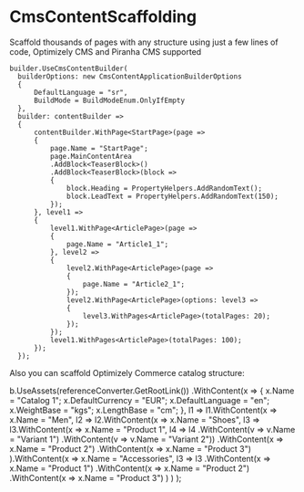 # CmsContentScaffolding
Scaffold thousands of pages with any structure using just a few lines of code,
Optimizely CMS and Piranha CMS supported

    builder.UseCmsContentBuilder(
      builderOptions: new CmsContentApplicationBuilderOptions
      {
          DefaultLanguage = "sr",
          BuildMode = BuildModeEnum.OnlyIfEmpty
      },
      builder: contentBuilder =>
      {
          contentBuilder.WithPage<StartPage>(page =>
          {
              page.Name = "StartPage";
              page.MainContentArea
              .AddBlock<TeaserBlock>()
              .AddBlock<TeaserBlock>(block =>
              {
                  block.Heading = PropertyHelpers.AddRandomText();
                  block.LeadText = PropertyHelpers.AddRandomText(150);
              });
          }, level1 =>
          {
              level1.WithPage<ArticlePage>(page =>
              {
                  page.Name = "Article1_1";
              }, level2 =>
              {
                  level2.WithPage<ArticlePage>(page =>
                  {
                      page.Name = "Article2_1";
                  });
                  level2.WithPage<ArticlePage>(options: level3 =>
                  {
                      level3.WithPages<ArticlePage>(totalPages: 20);
                  });
              });
              level1.WithPages<ArticlePage>(totalPages: 100);
          });
      });

Also you can scaffold Optimizely Commerce catalog structure:

b.UseAssets(referenceConverter.GetRootLink())
.WithContent<CatalogContent>(x =>
{
    x.Name = "Catalog 1";
    x.DefaultCurrency = "EUR";
    x.DefaultLanguage = "en";
    x.WeightBase = "kgs";
    x.LengthBase = "cm";
}, l1 => l1.WithContent<FashionNode>(x => x.Name = "Men", l2 =>
            l2.WithContent<FashionNode>(x => x.Name = "Shoes", l3 =>
                l3.WithContent<FashionProduct>(x => x.Name = "Product 1", l4 =>
                    l4
                    .WithContent<FashionVariant>(v => v.Name = "Variant 1")
                    .WithContent<FashionVariant>(v => v.Name = "Variant 2"))
                .WithContent<FashionProduct>(x => x.Name = "Product 2")
                .WithContent<FashionProduct>(x => x.Name = "Product 3")
         ).WithContent<FashionNode>(x => x.Name = "Accessories", l3 =>
            l3
            .WithContent<FashionProduct>(x => x.Name = "Product 1")
            .WithContent<FashionProduct>(x => x.Name = "Product 2")
            .WithContent<FashionProduct>(x => x.Name = "Product 3")
         )
    )
);
